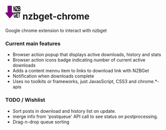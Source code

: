 ![alt](img/icon48.png "apa") nzbget-chrome
=============

Google chrome extension to interact with nzbget

### Current main features
* Browser action popup that displays active downloads, history and stats
* Browser action icons badge indicating number of current active downloads
* Adds a content mennu item to links to download link with NZBGet
* Notification when downloads complete
* Uses no toolkits or frameworks, just JavasScript, CSS3 and chrome.*-apis

### TODO / Wishlist
* Sort posts in download and history list on update.
* merge info from 'postqueue' API call to see status on postprocessing.
* Drag-n-drop queue sorting

